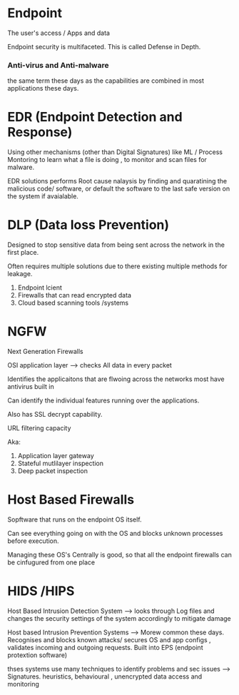 
# Endpoint

The user's access / Apps and data

Endpoint security is multifaceted. This is called Defense in Depth.

### Anti-virus and Anti-malware

the same term these days as the capabilities are combined in most applications these days.

# EDR (Endpoint Detection and Response)

Using other mechanisms (other than Digital Signatures) like ML / Process Montoring to learn what a file is doing , to monitor and scan files for malware. 

EDR solutions performs Root cause nalaysis by finding and quaratining the malicious code/ software, or default the software to the last safe version on the system if avaialable.

# DLP  (Data loss Prevention)

Designed to stop sensitive data from being sent across the network in the first place. 

Often requires multiple solutions due to there existing multiple methods for leakage.

1. Endpoint lcient
2. Firewalls that can read encrypted data
3. Cloud based scanning tools /systems

# NGFW

Next Generation Firewalls

OSI application layer --> checks All data in every packet

Identifies the applicaitons that are flwoing across the networks
most have antivirus built in

Can identify the individual features running over the applications.

Also has SSL decrypt capability. 

URL filtering capacity

Aka:
1. Application layer gateway
2. Stateful mutlilayer inspection
3. Deep packet inspection

# Host Based Firewalls

Sopftware that runs on the endpoint OS itself.

Can see everything going on with the OS and blocks unknown processes before execution.

Managing these OS's Centrally is good, so that all the endpoint firewalls can be cinfugured  from one place

# HIDS /HIPS

Host Based Intrusion Detection System --> looks through Log files and changes the security settings of the system accordingly to mitigate damage

Host based Intrusion Prevention Systems --> Morew common these days. Recognises and blocks known attacks/ secures OS and app configs , validates incoming and outgoing requests. Built into EPS (endpoint protextion software)

thses systems use many techniques to identify problems and sec issues
--> Signatures. heuristics, behavioural , unencrypted data access and monitoring



